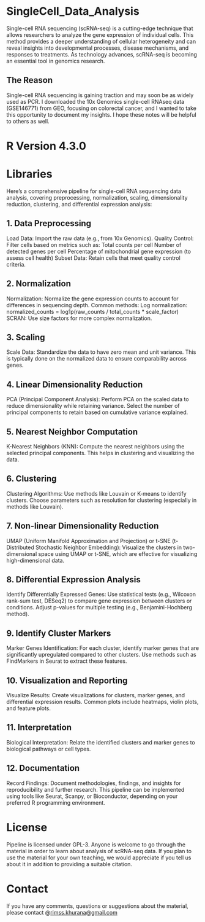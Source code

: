 # SingleCell_Data_Analysis
Single-cell RNA sequencing (scRNA-seq) is a cutting-edge technique that allows researchers to analyze the gene expression of individual cells. This method provides a deeper understanding of cellular heterogeneity and can reveal insights into developmental processes, disease mechanisms, and responses to treatments. As technology advances, scRNA-seq is becoming an essential tool in genomics research.

## The Reason 
Single-cell RNA sequencing is gaining traction and may soon be as widely used as PCR. I downloaded the 10x Genomics single-cell RNAseq data (GSE146771) from GEO, focusing on colorectal cancer, and I wanted to take this opportunity to document my insights. I hope these notes will be helpful to others as well.

# R Version 4.3.0
# Libraries 

Here’s a comprehensive pipeline for single-cell RNA sequencing data analysis, covering preprocessing, normalization, scaling, dimensionality reduction, clustering, and differential expression analysis:

## 1. Data Preprocessing
Load Data: Import the raw data (e.g., from 10x Genomics).
Quality Control: Filter cells based on metrics such as:
Total counts per cell
Number of detected genes per cell
Percentage of mitochondrial gene expression (to assess cell health)
Subset Data: Retain cells that meet quality control criteria.


## 2. Normalization
Normalization: Normalize the gene expression counts to account for differences in sequencing depth.
Common methods:
Log normalization: normalized_counts = log1p(raw_counts / total_counts * scale_factor)
SCRAN: Use size factors for more complex normalization.


## 3. Scaling
Scale Data: Standardize the data to have zero mean and unit variance.
This is typically done on the normalized data to ensure comparability across genes.

## 4. Linear Dimensionality Reduction
PCA (Principal Component Analysis):
Perform PCA on the scaled data to reduce dimensionality while retaining variance.
Select the number of principal components to retain based on cumulative variance explained.

## 5. Nearest Neighbor Computation
K-Nearest Neighbors (KNN):
Compute the nearest neighbors using the selected principal components.
This helps in clustering and visualizing the data.

## 6. Clustering
Clustering Algorithms:
Use methods like Louvain or K-means to identify clusters.
Choose parameters such as resolution for clustering (especially in methods like Louvain).

## 7. Non-linear Dimensionality Reduction
UMAP (Uniform Manifold Approximation and Projection) or t-SNE (t-Distributed Stochastic Neighbor Embedding):
Visualize the clusters in two-dimensional space using UMAP or t-SNE, which are effective for visualizing high-dimensional data.

## 8. Differential Expression Analysis
Identify Differentially Expressed Genes:
Use statistical tests (e.g., Wilcoxon rank-sum test, DESeq2) to compare gene expression between clusters or conditions.
Adjust p-values for multiple testing (e.g., Benjamini-Hochberg method).

## 9. Identify Cluster Markers
Marker Genes Identification:
For each cluster, identify marker genes that are significantly upregulated compared to other clusters.
Use methods such as FindMarkers in Seurat to extract these features.

## 10. Visualization and Reporting
Visualize Results:
Create visualizations for clusters, marker genes, and differential expression results.
Common plots include heatmaps, violin plots, and feature plots.

## 11. Interpretation
Biological Interpretation:
Relate the identified clusters and marker genes to biological pathways or cell types.

## 12. Documentation
Record Findings:
Document methodologies, findings, and insights for reproducibility and further research.
This pipeline can be implemented using tools like Seurat, Scanpy, or Bioconductor, depending on your preferred R programming environment.


# License

Pipeline is licensed under GPL-3. Anyone is welcome to go through the material in order to learn about analysis of scRNA-seq data. If you plan to use the material for your own teaching, we would appreciate if you tell us about it in addition to providing a suitable citation.


# Contact

If you have any comments, questions or suggestions about the material, please contact @rimss.khurana@gmail.com 
